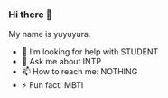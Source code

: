 ### Hi there 👋

My name is yuyuyura.

- 🤔 I’m looking for help with STUDENT
- 💬 Ask me about INTP
- 📫 How to reach me: NOTHING
- ⚡ Fun fact: MBTI
